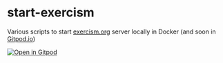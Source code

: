 # start-exercism

Various scripts to start [exercism.org](https://exercism.org/) server locally in Docker (and soon in [Gitpod.io](https://gitpod.io/))

[![Open in Gitpod](https://gitpod.io/button/open-in-gitpod.svg)](https://gitpod.io/#https://github.com/Ludorg/start-exercism)
